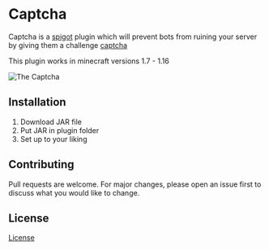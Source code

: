 # Captcha

Captcha is a [spigot](https://www.spigotmc.org/) plugin which will prevent bots from ruining your server by giving them a challenge [captcha](https://nl.wikipedia.org/wiki/Captcha)

This plugin works in minecraft versions 1.7 - 1.16

![The Captcha](https://i.imgur.com/eYiqHuQ.png)

## Installation

1. Download JAR file
2. Put JAR in plugin folder
3. Set up to your liking

## Contributing
Pull requests are welcome. For major changes, please open an issue first to discuss what you would like to change.

## License
[License](https://github.com/InstantlyMoist/Captcha/blob/master/LICENSE)
